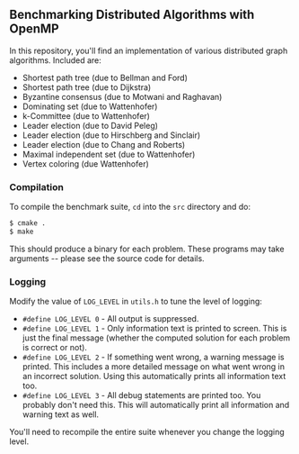 ## Benchmarking Distributed Algorithms with OpenMP

In this repository, you'll find an implementation of various distributed
graph algorithms. Included are:

 - Shortest path tree (due to Bellman and Ford)
 - Shortest path tree (due to Dijkstra)
 - Byzantine consensus (due to Motwani and Raghavan)
 - Dominating set (due to Wattenhofer)
 - k-Committee (due to Wattenhofer)
 - Leader election (due to David Peleg)
 - Leader election (due to Hirschberg and Sinclair)
 - Leader election (due to Chang and Roberts)
 - Maximal independent set (due to Wattenhofer)
 - Vertex coloring (due Wattenhofer)

### Compilation

To compile the benchmark suite, `cd` into the `src` directory and do:

```bash
$ cmake .
$ make
```

This should produce a binary for each problem. These programs may take
arguments -- please see the source code for details.

### Logging

Modify the value of `LOG_LEVEL` in `utils.h` to tune the level of logging:

 - `#define LOG_LEVEL 0` - All output is suppressed.
 - `#define LOG_LEVEL 1` - Only information text is printed to screen. This
   is just the final message (whether the computed solution for each problem is
   correct or not).
 - `#define LOG_LEVEL 2` - If something went wrong, a warning message is
   printed. This includes a more detailed message on what went wrong in an
   incorrect solution. Using this automatically prints all information text too.
 - `#define LOG_LEVEL 3` - All debug statements are printed too. You probably
   don't need this. This will automatically print all information and warning
   text as well.

You'll need to recompile the entire suite whenever you change the logging level.
